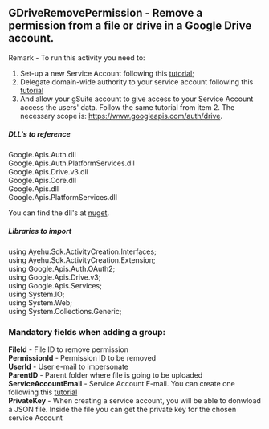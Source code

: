 ## GDriveRemovePermission - Remove a permission from a file or drive in a Google Drive account.

Remark - To run this activity you need to:  
1. Set-up a new Service Account following this [tutorial](https://docs.bmc.com/docs/PATROL4GoogleCloudPlatform/10/creating-a-service-account-key-in-the-google-cloud-platform-project-799095477.html);  
2. Delegate domain-wide authority to your service account following this [tutorial](https://developers.google.com/admin-sdk/directory/v1/guides/delegation)
3. And allow your gSuite account to give access to your Service Account access the users' data. Follow the same tutorial from item 2. The necessary scope is: https://www.googleapis.com/auth/drive.  

##### DLL's to reference
Google.Apis.Auth.dll  
Google.Apis.Auth.PlatformServices.dll  
Google.Apis.Drive.v3.dll  
Google.Apis.Core.dll  
Google.Apis.dll  
Google.Apis.PlatformServices.dll  

You can find the dll's at [nuget](https://www.nuget.org/packages/Google.Apis.Drive.v3/).  

##### Libraries to import
using Ayehu.Sdk.ActivityCreation.Interfaces;  
using Ayehu.Sdk.ActivityCreation.Extension;  
using Google.Apis.Auth.OAuth2;  
using Google.Apis.Drive.v3;  
using Google.Apis.Services;  
using System.IO;  
using System.Web;  
using System.Collections.Generic;  

### Mandatory fields when adding a group:

**FileId**				- File ID to remove permission  
**PermissionId**		- Permission ID to be removed  
**UserId**				- User e-mail to impersonate  
**ParentID**			- Parent folder where file is going to be uploaded  
**ServiceAccountEmail**	- Service Account E-mail. You can create one following this [tutorial](https://docs.bmc.com/docs/PATROL4GoogleCloudPlatform/10/creating-a-service-account-key-in-the-google-cloud-platform-project-799095477.html)  
**PrivateKey**			- When creating a service account, you will be able to donwload a JSON file. Inside the file you can get the private key for the chosen service Account  